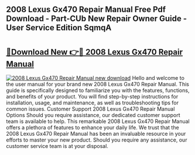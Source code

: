## 2008 Lexus Gx470 Repair Manual Free Pdf Download - Part-CUb New Repair Owner Guide - User Service Edition SqmqA

# <h2><a href="http://bc29871.oget.top/?id=2008+Lexus+Gx470+Repair+Manual">🔗Download New 👉🔴 2008 Lexus Gx470 Repair Manual</a></h2>

[![2008 Lexus Gx470 Repair Manual new download](https://i.imgur.com/5g1atiW.png)](http://bc29871.oget.top/?id=2008+Lexus+Gx470+Repair+Manual)
Hello and welcome to the user manual for your brand new 2008 Lexus Gx470 Repair Manual. This guide is specifically designed to familiarize you with the features, functions, and benefits of your product. You will find step-by-step instructions for installation, usage, and maintenance, as well as troubleshooting tips for common issues. Customer Support 2008 Lexus Gx470 Repair Manual Options Should you require assistance, our dedicated customer support team is available to help. This remarkable 2008 Lexus Gx470 Repair Manual offers a plethora of features to enhance your daily life. We trust that the 2008 Lexus Gx470 Repair Manual has been an invaluable resource in your efforts to master your new product. Should you require any assistance, our customer service team is at your disposal.
